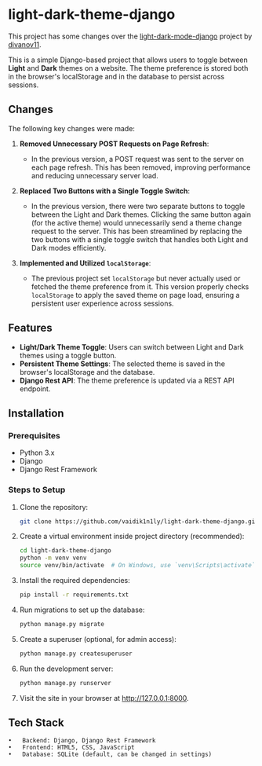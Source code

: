 # light-dark-theme-django

This project has some changes over the [light-dark-mode-django](https://github.com/divanov11/light-dark-mode-django) project by [divanov11](https://github.com/divanov11).

This is a simple Django-based project that allows users to toggle between **Light** and **Dark** themes on a website. The theme preference is stored both in the browser's localStorage and in the database to persist across sessions.


## Changes

The following key changes were made:

1. **Removed Unnecessary POST Requests on Page Refresh**:
   - In the previous version, a POST request was sent to the server on each page refresh. This has been removed, improving performance and reducing unnecessary server load.

2. **Replaced Two Buttons with a Single Toggle Switch**:
   - In the previous version, there were two separate buttons to toggle between the Light and Dark themes. Clicking the same button again (for the active theme) would unnecessarily send a theme change request to the server. This has been streamlined by replacing the two buttons with a single toggle switch that handles both Light and Dark modes efficiently.

3. **Implemented and Utilized `localStorage`**:
   - The previous project set `localStorage` but never actually used or fetched the theme preference from it. This version properly checks `localStorage` to apply the saved theme on page load, ensuring a persistent user experience across sessions.


## Features
- **Light/Dark Theme Toggle**: Users can switch between Light and Dark themes using a toggle button.
- **Persistent Theme Settings**: The selected theme is saved in the browser's localStorage and the database.
- **Django Rest API**: The theme preference is updated via a REST API endpoint.


## Installation

### Prerequisites
- Python 3.x
- Django
- Django Rest Framework

### Steps to Setup

1. Clone the repository:

   ```bash
   git clone https://github.com/vaidik1n1ly/light-dark-theme-django.git
   
2. Create a virtual environment inside project directory (recommended):

   ```bash
   cd light-dark-theme-django
   python -m venv venv
   source venv/bin/activate  # On Windows, use `venv\Scripts\activate`
   
3. Install the required dependencies:

   ```bash
   pip install -r requirements.txt

4. Run migrations to set up the database:

   ```bash
   python manage.py migrate

5. Create a superuser (optional, for admin access):

   ```bash
   python manage.py createsuperuser

6. Run the development server:

   ```bash
   python manage.py runserver

7. Visit the site in your browser at http://127.0.0.1:8000.


## Tech Stack
	•	Backend: Django, Django Rest Framework
	•	Frontend: HTML5, CSS, JavaScript
	•	Database: SQLite (default, can be changed in settings)